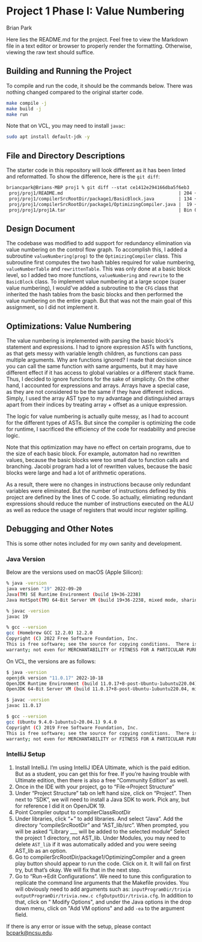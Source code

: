# Project 1 Phase I: Value Numbering

Brian Park

Here lies the README.md for the project. Feel free to view the Markdown file in a text editor or browser to properly
render the formatting. Otherwise, viewing the raw text should suffice.

## Building and Running the Project

To compile and run the code, it should be the commands below. There was nothing changed compared to the original starter
code.

```sh
make compile -j
make build -j
make run
```

Note that on VCL, you may need to install `javac`:

```sh
sudo apt install default-jdk -y
```

## File and Directory Descriptions

The starter code in this repository will look different as it has been linted and reformatted. To show the difference,
here is the `git diff`:

```diff
briancpark@Brians-MBP proj1 % git diff --stat ce1412e294166dba5f6eb3
 proj/proj1/README.md                                           | 204 ++++++++++++++++++++++++++++++++------------------------------------
 proj/proj1/compilerSrcRootDir/package1/BasicBlock.java         | 134 ++++++++++++++++++++++++++++++++++++++++++++-
 proj/proj1/compilerSrcRootDir/package1/OptimizingCompiler.java |  19 +++++++
 proj/proj1/proj1A.tar                                          | Bin 0 -> 610243 bytes
```

## Design Document

The codebase was modified to add support for redundancy elimination via value numbering on the control flow graph. To
accomplish this, I added a subroutine `valueNumbering(prog)` to the `OptimizingCompiler` class. This subroutine first
computes the two hash tables required for value numbering, `valueNumberTable` and `rewrittenTable`. This was only done
at a basic block level, so I added two more functions, `valueNumbering` and `rewrite` to the `BasicBlock` class. To
implement value numbering at a large scope (super value numbering), I would've added a subroutine to the `CFG` class
that inherited the hash tables from the basic blocks and then performed the value numbering on the entire graph. But
that was not the main goal of this assignment, so I did not implement it.

## Optimizations: Value Numbering

The value numbering is implemented with parsing the basic block's statement and expressions. I had to ignore expression
ASTs with functions, as that gets messy with variable length children, as functions can pass multiple arguments. Why
are functions ignored? I made that decision since you can call the same function with same arguments, but it may have
different effect if it has access to global variables or a different stack frame. Thus, I decided to ignore functions
for the sake of simplicity. On the other hand, I accounted for expressions and arrays. Arrays have a special case, as
they are not considered to be the same if they have different indices. Simply, I used the array AST type to my advantage
and distinguished arrays apart from their indices by treating array + offset as a unique expression.

The logic for value numbering is actually quite messy, as I had to account for the different types of ASTs. But since
the compiler is optimizing the code for runtime, I sacrificed the efficiency of the code for readability and precise
logic.

Note that this optimization may have no effect on certain programs, due to the size of each basic block. For example,
automaton had no rewritten values, because the basic blocks were too small due to function calls and branching. Jacobi
program had a lot of rewritten values, because the basic blocks were large and had a lot of arithmetic operations.

As a result, there were no changes in instructions because only redundant variables were eliminated. But the number of
instructions defined by this project are defined by the lines of C code. So actually, elimiating redundant expressions
should reduce the number of instructions executed on the ALU as well as reduce the usage of registers that would incur
register spilling.

## Debugging and Other Notes

This is some other notes included for my own sanity and development.

### Java Version

Below are the versions used on macOS (Apple Silicon):

```sh
% java -version 
java version "19" 2022-09-20
Java(TM) SE Runtime Environment (build 19+36-2238)
Java HotSpot(TM) 64-Bit Server VM (build 19+36-2238, mixed mode, sharing)

% javac -version
javac 19

% gcc --version
gcc (Homebrew GCC 12.2.0) 12.2.0
Copyright (C) 2022 Free Software Foundation, Inc.
This is free software; see the source for copying conditions.  There is NO
warranty; not even for MERCHANTABILITY or FITNESS FOR A PARTICULAR PURPOSE.
```

On VCL, the versions are as follows:

```sh
$ java -version
openjdk version "11.0.17" 2022-10-18
OpenJDK Runtime Environment (build 11.0.17+8-post-Ubuntu-1ubuntu220.04)
OpenJDK 64-Bit Server VM (build 11.0.17+8-post-Ubuntu-1ubuntu220.04, mixed mode, sharing)

$ javac -version
javac 11.0.17

$ gcc --version
gcc (Ubuntu 9.4.0-1ubuntu1~20.04.1) 9.4.0
Copyright (C) 2019 Free Software Foundation, Inc.
This is free software; see the source for copying conditions.  There is NO
warranty; not even for MERCHANTABILITY or FITNESS FOR A PARTICULAR PURPOSE.
```

### IntelliJ Setup

1. Install IntelliJ. I’m using IntelliJ IDEA Ultimate, which is the paid edition. But as a student, you can get this for
   free. If you’re having trouble with Ultimate edition, then there is also a free “Community Edition” as well.
2. Once in the IDE with your project, go to “File->Project Structure”
3. Under “Project Structure” tab on left hand size, click on “Project”. Then next to “SDK”, we will need to install a
   Java SDK to work. Pick any, but for reference I did it on OpenJDK 19.
4. Point Compiler output to compilerClassRootDir
5. Under libraries, click “+” to add libraries. And select “Java”. Add the directory “compileSrcRootDir” and
   “AST_lib/src”. When prompted, you will be asked “Library ___ will be added to the selected module” Select the project
   1 directory, not AST_lib. Under Modules, you may need to delete `AST_lib` if it was automatically added and you were
   seeing AST_lib as an option.
6. Go to compilerSrcRootDir/package1/OptimizingCompiler and a green play button should appear to run the code. Click on
   it. It will fail on first try, but that’s okay. We will fix that in the next step.
7. Go to “Run->Edit Configurations”. We need to tune this configuration to replicate the command line arguments that the
   Makefile provides. You will obviously need to add arguments such
   as: `inputProgramDir/trivia outputProgramDir/trivia.new.c cfgOutputDir/trivia.cfg`. In addition to that, click on "
   Modify Options", and under the Java options in the drop down menu, click on "Add VM options" and add `-ea` to the
   argument field.

If there is any error or issue with the setup, please contact [bcpark@ncsu.edu](mailto:bcpark@ncsu.edu).
